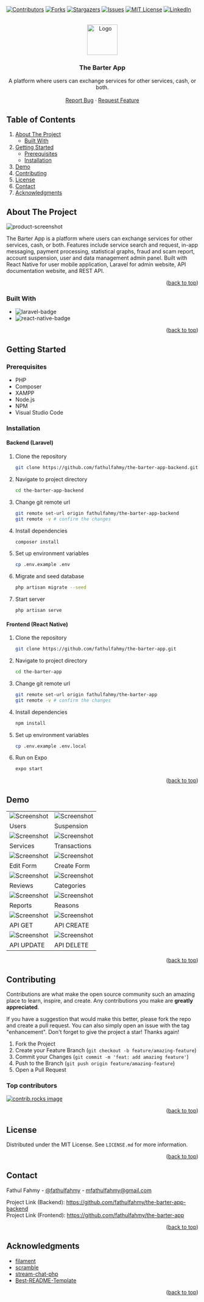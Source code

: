 <a id="readme-top"></a>

<!-- PROJECT SHIELDS -->

[![Contributors][contributors-shield]][contributors-url]
[![Forks][forks-shield]][forks-url]
[![Stargazers][stars-shield]][stars-url]
[![Issues][issues-shield]][issues-url]
[![MIT License][license-shield]][license-url]
[![LinkedIn][linkedin-shield]][linkedin-url]

<!-- PROJECT LOGO -->

<br />

<div align="center">
  <a href="https://github.com/fathulfahmy/the-barter-app-backend">
    <img src="docs/icon.png" alt="Logo" width="80" height="80">
  </a>

  <h3 align="center">The Barter App</h3>

  <p align="center">
    A platform where users can exchange services for other services, cash, or both.
    <br />
    <br />
    <a href="https://github.com/fathulfahmy/the-barter-app-backend/issues/new?labels=bug&template=bug-report---.md">Report Bug</a>
    &middot;
    <a href="https://github.com/fathulfahmy/the-barter-app-backend/issues/new?labels=enhancement&template=feature-request---.md">Request Feature</a>
  </p>
</div>

<!-- TABLE OF CONTENTS -->

## Table of Contents

<ol>
  <li>
    <a href="#about-the-project">About The Project</a>
    <ul>
      <li><a href="#built-with">Built With</a></li>
    </ul>
  </li>
  <li>
    <a href="#getting-started">Getting Started</a>
    <ul>
      <li><a href="#prerequisites">Prerequisites</a></li>
      <li><a href="#installation">Installation</a></li>
    </ul>
  </li>
  <li><a href="#demo">Demo</a></li>
  <li><a href="#contributing">Contributing</a></li>
  <li><a href="#license">License</a></li>
  <li><a href="#contact">Contact</a></li>
  <li><a href="#acknowledgments">Acknowledgments</a></li>
</ol>

<!-- ABOUT THE PROJECT -->

## About The Project

![product-screenshot]

The Barter App is a platform where users can exchange services for other services, cash, or both. Features include service search and request, in-app messaging, payment processing, statistical graphs, fraud and scam report, account suspension, user and data management admin panel. Built with React Native for user mobile application, Laravel for admin website, API documentation website, and REST API.

<p align="right">(<a href="#readme-top">back to top</a>)</p>

### Built With

-   ![laravel-badge]
-   ![react-native-badge]

<p align="right">(<a href="#readme-top">back to top</a>)</p>

<!-- GETTING STARTED -->

## Getting Started

### Prerequisites

-   PHP
-   Composer
-   XAMPP
-   Node.js
-   NPM
-   Visual Studio Code

### Installation

#### Backend (Laravel)

1. Clone the repository
    ```sh
    git clone https://github.com/fathulfahmy/the-barter-app-backend.git
    ```
2. Navigate to project directory
    ```sh
    cd the-barter-app-backend
    ```
3. Change git remote url
    ```sh
    git remote set-url origin fathulfahmy/the-barter-app-backend
    git remote -v # confirm the changes
    ```
4. Install dependencies
    ```sh
    composer install
    ```
5. Set up environment variables
    ```sh
    cp .env.example .env
    ```
6. Migrate and seed database
    ```sh
    php artisan migrate --seed
    ```
7. Start server
    ```sh
    php artisan serve
    ```

#### Frontend (React Native)

1. Clone the repository
    ```sh
    git clone https://github.com/fathulfahmy/the-barter-app.git
    ```
2. Navigate to project directory
    ```sh
    cd the-barter-app
    ```
3. Change git remote url
    ```sh
    git remote set-url origin fathulfahmy/the-barter-app
    git remote -v # confirm the changes
    ```
4. Install dependencies
    ```sh
    npm install
    ```
5. Set up environment variables
    ```sh
    cp .env.example .env.local
    ```
6. Run on Expo
    ```sh
    expo start
    ```

<p align="right">(<a href="#readme-top">back to top</a>)</p>

<!-- DEMO EXAMPLES -->

## Demo

<table>
   <tr>
      <td><img src="docs/admin/users.png" alt="Screenshot"></td>
      <td><img src="docs/admin/user_suspension.png" alt="Screenshot"></td>
   </tr>
   <tr>
      <td>Users</td>
      <td>Suspension</td>
   </tr>
   <tr>
      <td><img src="docs/admin/services.png" alt="Screenshot"></td>
      <td><img src="docs/admin/transactions.png" alt="Screenshot"></td>
   </tr>
   <tr>
      <td>Services</td>
      <td>Transactions</td>
   </tr>
   <tr>
      <td><img src="docs/admin/edit_form.png" alt="Screenshot"></td>
      <td><img src="docs/admin/create_form.png" alt="Screenshot"></td>
   </tr>
   <tr>
      <td>Edit Form</td>
      <td>Create Form</td>
   </tr>
   <tr>
      <td><img src="docs/admin/reviews.png" alt="Screenshot"></td>
      <td><img src="docs/admin/categories.png" alt="Screenshot"></td>
   </tr>
   <tr>
      <td>Reviews</td>
      <td>Categories</td>
   </tr>
   <tr>
      <td><img src="docs/admin/reports.png" alt="Screenshot"></td>
      <td><img src="docs/admin/reasons.png" alt="Screenshot"></td>
   </tr>
   <tr>
      <td>Reports</td>
      <td>Reasons</td>
   </tr>
   <tr>
      <td><img src="docs/api/get.png" alt="Screenshot"></td>
      <td><img src="docs/api/create.png" alt="Screenshot"></td>
   </tr>
   <tr>
      <td>API GET</td>
      <td>API CREATE</td>
   </tr>
   <tr>
      <td><img src="docs/api/update.png" alt="Screenshot"></td>
      <td><img src="docs/api/delete.png" alt="Screenshot"></td>
   </tr>
   <tr>
      <td>API UPDATE</td>
      <td>API DELETE</td>
   </tr>
</table>

<p align="right">(<a href="#readme-top">back to top</a>)</p>

<!-- CONTRIBUTING -->

## Contributing

Contributions are what make the open source community such an amazing place to learn, inspire, and create. Any contributions you make are **greatly appreciated**.

If you have a suggestion that would make this better, please fork the repo and create a pull request. You can also simply open an issue with the tag "enhancement".
Don't forget to give the project a star! Thanks again!

1. Fork the Project
2. Create your Feature Branch (`git checkout -b feature/amazing-feature`)
3. Commit your Changes (`git commit -m 'feat: add amazing feature'`)
4. Push to the Branch (`git push origin feature/amazing-feature`)
5. Open a Pull Request

### Top contributors

<a href="https://github.com/fathulfahmy/the-barter-app-backend/graphs/contributors">
  <img src="https://contrib.rocks/image?repo=fathulfahmy/the-barter-app-backend" alt="contrib.rocks image" />
</a>

<p align="right">(<a href="#readme-top">back to top</a>)</p>

<!-- LICENSE -->

## License

Distributed under the MIT License. See `LICENSE.md` for more information.

<p align="right">(<a href="#readme-top">back to top</a>)</p>

<!-- CONTACT -->

## Contact

Fathul Fahmy - [@fathulfahmy](https://linkedin.com/in/fathulfahmy) - mfathulfahmy@gmail.com

Project Link (Backend): https://github.com/fathulfahmy/the-barter-app-backend  
Project Link (Frontend): https://github.com/fathulfahmy/the-barter-app

<p align="right">(<a href="#readme-top">back to top</a>)</p>

<!-- ACKNOWLEDGMENTS -->

## Acknowledgments

-   [filament](https://filamentphp.com/)
-   [scramble](https://scramble.dedoc.co/)
-   [stream-chat-php](https://github.com/GetStream/stream-chat-php)
-   [Best-README-Template](https://github.com/othneildrew/Best-README-Template)

<p align="right">(<a href="#readme-top">back to top</a>)</p>

<!-- MARKDOWN LINKS & IMAGES -->
<!-- https://www.markdownguide.org/basic-syntax/#reference-style-links -->

[contributors-shield]: https://img.shields.io/github/contributors/fathulfahmy/the-barter-app-backend.svg?style=for-the-badge
[contributors-url]: https://github.com/fathulfahmy/the-barter-app-backend/graphs/contributors
[forks-shield]: https://img.shields.io/github/forks/fathulfahmy/the-barter-app-backend.svg?style=for-the-badge
[forks-url]: https://github.com/fathulfahmy/the-barter-app-backend/network/members
[stars-shield]: https://img.shields.io/github/stars/fathulfahmy/the-barter-app-backend.svg?style=for-the-badge
[stars-url]: https://github.com/fathulfahmy/the-barter-app-backend/stargazers
[issues-shield]: https://img.shields.io/github/issues/fathulfahmy/the-barter-app-backend.svg?style=for-the-badge
[issues-url]: https://github.com/fathulfahmy/the-barter-app-backend/issues
[license-shield]: https://img.shields.io/github/license/fathulfahmy/the-barter-app-backend.svg?style=for-the-badge
[license-url]: https://github.com/fathulfahmy/the-barter-app-backend/blob/main/LICENSE.md
[linkedin-shield]: https://img.shields.io/badge/-LinkedIn-black.svg?style=for-the-badge&logo=linkedin&colorB=555
[linkedin-url]: https://linkedin.com/in/fathulfahmy
[product-screenshot]: docs/banner.png
[laravel-badge]: https://img.shields.io/badge/Laravel-FF2D20?logo=laravel&logoColor=white&style=for-the-badge
[react-native-badge]: https://img.shields.io/badge/React_Native-61DAFB?logo=react&logoColor=black&style=for-the-badge
